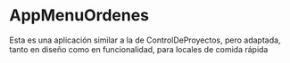 # AppMenuOrdenes
Esta es una aplicación similar a la de ControlDeProyectos, pero adaptada, tanto en diseño como en funcionalidad, para locales de comida rápida
